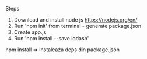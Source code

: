Steps
1. Download and install node js https://nodejs.org/en/
2. Run 'npm init' from terminal - generate package.json
3. Create app.js 
4. Run 'npm install --save lodash'

npm install => instaleaza deps din package.json